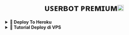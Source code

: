 <h1 align="center">ᴜꜱᴇʀʙᴏᴛ ᴘʀᴇᴍɪᴜᴍ<img src="./resources/extras/GeezFire.gif" width="20px"></h1>

<details>
<summary><b>🔗 Deploy To Heroku</b></summary>
<br>

<p><a href="https://heroku.com/deploy?template=https://github.com/studyboyy/yeppo_ubot.git"><img src="https://img.shields.io/badge/BUAT DI-HEROKU-aqua?style=plastic&logo=heroku&logoColor=gold"width="300" /></a></p>

</details>

<details>
<summary><b>🔗 Tutorial Deploy di VPS</b></summary>
<br>
  
```
apt update
```


```
apt upgrade
```


```
apt install python3-pip
```


```
git clone https://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@github.com/Studyboyy/CHIHOODBOT
```


```
cd CHIHOODBOT
```


```
screen -S userbot
```


```
pip3 install -r requirements.txt
```


```
pip3 uninstall -y pyrogram
```


```
pip3 install git+https://github.com/NisaulAdhibah/colmekgram.git
```

```
bash start
```

</details>
